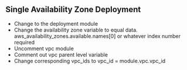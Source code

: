 ## Single Availability Zone Deployment
- Change to the deployment module
- Change the availability zone variable to equal data. aws_availability_zones.available.names[0] or whatever index number required
- Uncomment vpc module
- Comment out vpc parent level variable
- Change corresponding vpc_ids to vpc_id = module.vpc.vpc_id